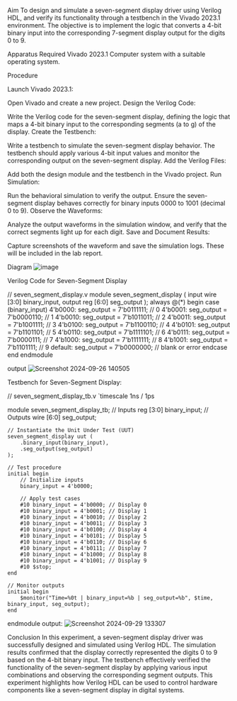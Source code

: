 Aim
To design and simulate a seven-segment display driver using Verilog HDL, and verify its functionality through a testbench in the Vivado 2023.1 environment. The objective is to implement the logic that converts a 4-bit binary input into the corresponding 7-segment display output for the digits 0 to 9.

Apparatus Required
Vivado 2023.1
Computer system with a suitable operating system.

Procedure

Launch Vivado 2023.1:

Open Vivado and create a new project.
Design the Verilog Code:

Write the Verilog code for the seven-segment display, defining the logic that maps a 4-bit binary input to the corresponding segments (a to g) of the display.
Create the Testbench:

Write a testbench to simulate the seven-segment display behavior. The testbench should apply various 4-bit input values and monitor the corresponding output on the seven-segment display.
Add the Verilog Files:

Add both the design module and the testbench in the Vivado project.
Run Simulation:

Run the behavioral simulation to verify the output. Ensure the seven-segment display behaves correctly for binary inputs 0000 to 1001 (decimal 0 to 9).
Observe the Waveforms:

Analyze the output waveforms in the simulation window, and verify that the correct segments light up for each digit.
Save and Document Results:

Capture screenshots of the waveform and save the simulation logs. These will be included in the lab report.

Diagram
![image](https://github.com/user-attachments/assets/d7ecb419-906e-4e3b-9b82-f86ced4f364a)


Verilog Code for Seven-Segment Display

// seven_segment_display.v
module seven_segment_display (
    input wire [3:0] binary_input,
    output reg [6:0] seg_output
);
    always @(*) begin
        case (binary_input)
            4'b0000: seg_output = 7'b0111111; // 0
            4'b0001: seg_output = 7'b0000110; // 1
            4'b0010: seg_output = 7'b1011011; // 2
            4'b0011: seg_output = 7'b1001111; // 3
            4'b0100: seg_output = 7'b1100110; // 4
            4'b0101: seg_output = 7'b1101101; // 5
            4'b0110: seg_output = 7'b1111101; // 6
            4'b0111: seg_output = 7'b0000111; // 7
            4'b1000: seg_output = 7'b1111111; // 8
            4'b1001: seg_output = 7'b1101111; // 9
            default: seg_output = 7'b0000000; // blank or error
        endcase
    end
endmodule

output
![Screenshot 2024-09-26 140505](https://github.com/user-attachments/assets/1406124f-c33e-4ec3-a458-05f00a968144)



Testbench for Seven-Segment Display:

// seven_segment_display_tb.v
`timescale 1ns / 1ps

module seven_segment_display_tb;
    // Inputs
    reg [3:0] binary_input;
    // Outputs
    wire [6:0] seg_output;

    // Instantiate the Unit Under Test (UUT)
    seven_segment_display uut (
        .binary_input(binary_input),
        .seg_output(seg_output)
    );

    // Test procedure
    initial begin
        // Initialize inputs
        binary_input = 4'b0000;

        // Apply test cases
        #10 binary_input = 4'b0000; // Display 0
        #10 binary_input = 4'b0001; // Display 1
        #10 binary_input = 4'b0010; // Display 2
        #10 binary_input = 4'b0011; // Display 3
        #10 binary_input = 4'b0100; // Display 4
        #10 binary_input = 4'b0101; // Display 5
        #10 binary_input = 4'b0110; // Display 6
        #10 binary_input = 4'b0111; // Display 7
        #10 binary_input = 4'b1000; // Display 8
        #10 binary_input = 4'b1001; // Display 9
        #10 $stop;
    end

    // Monitor outputs
    initial begin
        $monitor("Time=%0t | binary_input=%b | seg_output=%b", $time, binary_input, seg_output);
    end
endmodule
output:
![Screenshot 2024-09-29 133307](https://github.com/user-attachments/assets/e4bc482e-bd45-40a4-8e3b-4a535d61fb6d)

Conclusion
In this experiment, a seven-segment display driver was successfully designed and simulated using Verilog HDL. The simulation results confirmed that the display correctly represented the digits 0 to 9 based on the 4-bit binary input. The testbench effectively verified the functionality of the seven-segment display by applying various input combinations and observing the corresponding segment outputs. This experiment highlights how Verilog HDL can be used to control hardware components like a seven-segment display in digital systems.
